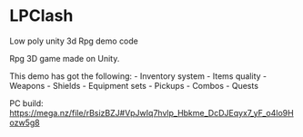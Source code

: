 # LPClash
Low poly unity 3d Rpg demo code

Rpg 3D game made on Unity.

This demo has got the following:
     - Inventory system
     - Items quality
     - Weapons
     - Shields
     - Equipment sets
     - Pickups
     - Combos
     - Quests
 
PC build: https://mega.nz/file/rBsizBZJ#VpJwIq7hvlp_Hbkme_DcDJEqyx7_yF_o4lo9Hozw5g8
